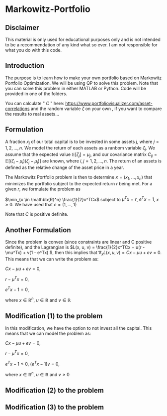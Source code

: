 # Markowitz-Portfolio

## Disclaimer

This material is only used for educational purposes only and is not intended to be a recommendation of any kind what so ever. I am not responsible for what you do with this code.

## Introduction

The purpose is to learn how to make your own portfolio based on Markowitz Portfolio Optimization. We will be using QP to solve this problem. Note that you can solve this problem in either MATLAB or Python. Code will be provided in one of the folders.

You can calculate " $C$ " here: https://www.portfoliovisualizer.com/asset-correlations
and the random variable $\zeta$ on your own
, if you want to compare the results to real assets...

## Formulation
A fraction $x_j$ of our total capital is to be invested in some assets $j$, where $j = 1,2,...,n$. We model the return of each assets as a ranbom variable $\zeta_j$. We assume that the expected value $\mathbb{E}[\zeta_j] = \mu_j$, and our covariance matrix $C_{ij} = \mathbb{E}[(\zeta_i - \mu_i)(\zeta_j - \mu_j)]$ are known, where $i,j = 1,2,...,n$. The return of an assets is defined as the relative change of the asset price in a year.

The Markowitz Portfolio problem is then to determine $x = (x_1, ..., x_n)$ that minimizes the portfolio subject to the expected return $r$ being met. For a given $r$, we formulate the problem as

$\min_{x \in \mathbb{R}^n} \frac{1}{2}x^TCx$ subject to $\mu^Tx = r$, $e^Tx = 1$, $x \geq 0$. We have used that $e = (1,...,1)$

Note that $C$ is positive definite.

## Another Formulation

Since the problem is convex (since constraints are linear and C positive definite), and the Lagrangian is $L(x, u, v) = \frac{1}{2}x^TCx + u(r - \mu^Tx) + v(1 - e^Tx) $, then this implies that $\nabla_x L(x, u, v) = Cx - \mu u + e v = 0$. This means that we can write the problem as:

$Cx - \mu u + e v = 0$,

$r - \mu^Tx = 0$,

$e^Tx -1 = 0$,

where $x \in \mathbb{R}^n$, $u \in \mathbb{R}$ and $v \in \mathbb{R}$

## Modification (1) to the problem
In this modification, we have the option to not invest all the capital. This means that we can model the problem as:

$Cx - \mu u + e v = 0$,

$r - \mu^Tx = 0$,

$e^Tx -1 \leq 0$, $(e^Tx -1)v = 0$,

where $x \in \mathbb{R}^n$, $u \in \mathbb{R}$ and $v \geq 0$

## Modification (2) to the problem

## Modification (3) to the problem

